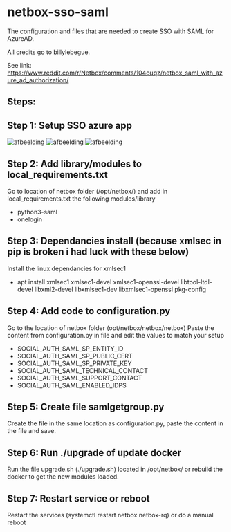 # netbox-sso-saml

The configuration and files that are needed to create SSO with SAML for AzureAD.

All credits go to billylebegue.

See link:
https://www.reddit.com/r/Netbox/comments/104ouqz/netbox_saml_with_azure_ad_authorization/

## Steps:
## Step 1: Setup SSO azure app
![afbeelding](https://github.com/deku-m/netbox-sso-saml/assets/37069737/4b6aec3f-6f94-438e-b2ac-4dd50bab4b7b)
![afbeelding](https://github.com/deku-m/netbox-sso-saml/assets/37069737/28538485-da5e-4192-baab-df20ca242387)
![afbeelding](https://github.com/deku-m/netbox-sso-saml/assets/37069737/b0d36274-8e14-4c52-8a9c-6d313bfc4bcb)

## Step 2: Add library/modules to local_requirements.txt
Go to location of netbox folder (/opt/netbox/) and add in local_requirements.txt the following modules/library
- python3-saml
- onelogin

## Step 3: Dependancies install (because xmlsec in pip is broken i had luck with these below)
Install the linux dependancies for xmlsec1 
- apt install xmlsec1 xmlsec1-devel xmlsec1-openssl-devel libtool-ltdl-devel libxml2-devel libxmlsec1-dev libxmlsec1-openssl pkg-config

## Step 4: Add code to configuration.py
Go to the location of netbox folder (opt/netbox/netbox/netbox)
Paste the content from configuration.py in file and edit the values to match your setup
- SOCIAL_AUTH_SAML_SP_ENTITY_ID
- SOCIAL_AUTH_SAML_SP_PUBLIC_CERT
- SOCIAL_AUTH_SAML_SP_PRIVATE_KEY
- SOCIAL_AUTH_SAML_TECHNICAL_CONTACT
- SOCIAL_AUTH_SAML_SUPPORT_CONTACT
- SOCIAL_AUTH_SAML_ENABLED_IDPS

## Step 5: Create file samlgetgroup.py
Create the file in the same location as configuration.py, paste the content in the file and save.

## Step 6: Run ./upgrade of update docker
Run the file upgrade.sh (./upgrade.sh) located in /opt/netbox/ or rebuild the docker to get the new modules loaded.

## Step 7: Restart service or reboot
Restart the services (systemctl restart netbox netbox-rq) or do a manual reboot
